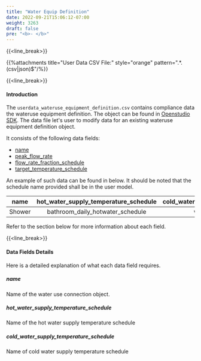```yaml
---
title: "Water Equip Definition"
date: 2022-09-21T15:06:12-07:00
weight: 3263
draft: false
pre: "<b>- </b>"
---
```


{{<line_break>}}

{{%attachments title="User Data CSV File:" style="orange" pattern=".*\.(csv|json)$"/%}}

{{<line_break>}}

#### Introduction

The `userdata_wateruse_equipment_definition.csv` contains compliance data the wateruse equipment definition. The object can be found in [Openstudio SDK](https://s3.amazonaws.com/openstudio-sdk-documentation/cpp/OpenStudio-3.7.0-doc/model/html/classopenstudio_1_1model_1_1_water_use_equipment_definition.html). The data file let's user to modify data for an existing wateruse equipment definition object.

It consists of the following data fields:

- [name](#name)
- [peak_flow_rate](#peak_flow_rate)
- [flow_rate_fraction_schedule](#flow_rate_fraction_schedule)
- [target_temperature_schedule](#target_temperature_schedule)

An example of such data can be found in below. It should be noted that the schedule name provided shall be in the user model.

|  name  | hot_water_supply_temperature_schedule | cold_water_supply_temperature_schedule |
| :----: | :-----------------------------------: | :------------------------------------: |
| Shower |   bathroom_daily_hotwater_schedule    |          water_main_schedule           |

Refer to the section below for more information about each field.

{{<line_break>}}

#### Data Fields Details

Here is a detailed explanation of what each data field requires.

##### **name**

Name of the water use connection object.

##### **hot_water_supply_temperature_schedule**

Name of the hot water supply temperature schedule

##### **cold_water_supply_temperature_schedule**

Name of cold water supply temperature schedule
